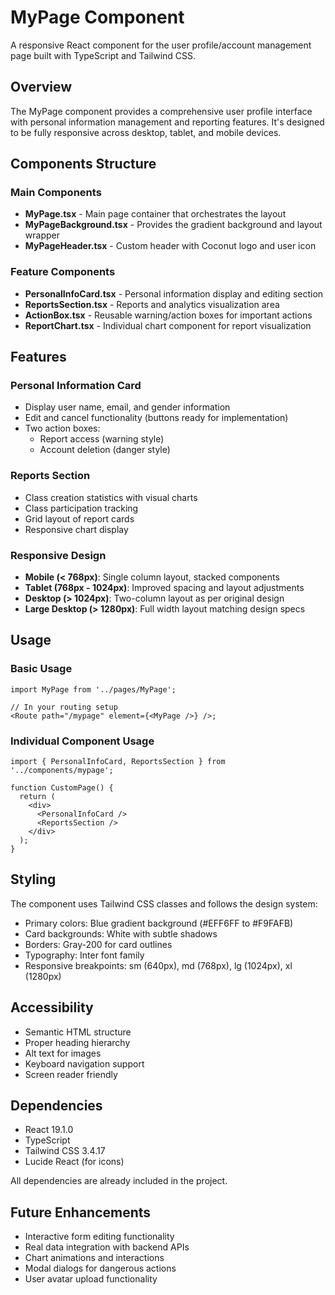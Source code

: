 # MyPage Component

A responsive React component for the user profile/account management page built with TypeScript and Tailwind CSS.

## Overview

The MyPage component provides a comprehensive user profile interface with personal information management and reporting features. It's designed to be fully responsive across desktop, tablet, and mobile devices.

## Components Structure

### Main Components

- **MyPage.tsx** - Main page container that orchestrates the layout
- **MyPageBackground.tsx** - Provides the gradient background and layout wrapper
- **MyPageHeader.tsx** - Custom header with Coconut logo and user icon

### Feature Components

- **PersonalInfoCard.tsx** - Personal information display and editing section
- **ReportsSection.tsx** - Reports and analytics visualization area
- **ActionBox.tsx** - Reusable warning/action boxes for important actions
- **ReportChart.tsx** - Individual chart component for report visualization

## Features

### Personal Information Card

- Display user name, email, and gender information
- Edit and cancel functionality (buttons ready for implementation)
- Two action boxes:
  - Report access (warning style)
  - Account deletion (danger style)

### Reports Section

- Class creation statistics with visual charts
- Class participation tracking
- Grid layout of report cards
- Responsive chart display

### Responsive Design

- **Mobile (< 768px)**: Single column layout, stacked components
- **Tablet (768px - 1024px)**: Improved spacing and layout adjustments
- **Desktop (> 1024px)**: Two-column layout as per original design
- **Large Desktop (> 1280px)**: Full width layout matching design specs

## Usage

### Basic Usage

```tsx
import MyPage from '../pages/MyPage';

// In your routing setup
<Route path="/mypage" element={<MyPage />} />;
```

### Individual Component Usage

```tsx
import { PersonalInfoCard, ReportsSection } from '../components/mypage';

function CustomPage() {
  return (
    <div>
      <PersonalInfoCard />
      <ReportsSection />
    </div>
  );
}
```

## Styling

The component uses Tailwind CSS classes and follows the design system:

- Primary colors: Blue gradient background (#EFF6FF to #F9FAFB)
- Card backgrounds: White with subtle shadows
- Borders: Gray-200 for card outlines
- Typography: Inter font family
- Responsive breakpoints: sm (640px), md (768px), lg (1024px), xl (1280px)

## Accessibility

- Semantic HTML structure
- Proper heading hierarchy
- Alt text for images
- Keyboard navigation support
- Screen reader friendly

## Dependencies

- React 19.1.0
- TypeScript
- Tailwind CSS 3.4.17
- Lucide React (for icons)

All dependencies are already included in the project.

## Future Enhancements

- Interactive form editing functionality
- Real data integration with backend APIs
- Chart animations and interactions
- Modal dialogs for dangerous actions
- User avatar upload functionality
